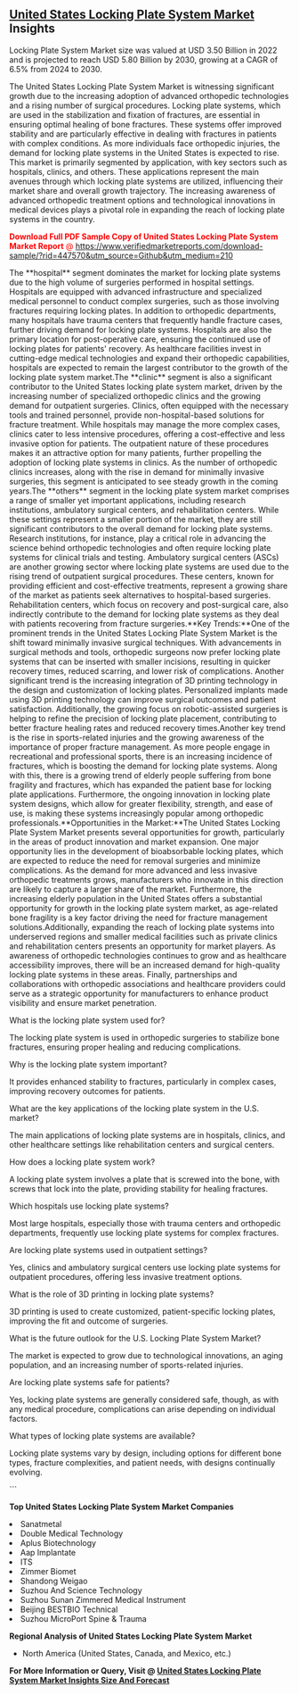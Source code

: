 <h2><a href="https://www.verifiedmarketreports.com/download-sample/?rid=447570&amp;utm_source=Github&amp;utm_medium=210" target="_blank">United States Locking Plate System Market</a> Insights</h2><p>Locking Plate System Market size was valued at USD 3.50 Billion in 2022 and is projected to reach USD 5.80 Billion by 2030, growing at a CAGR of 6.5% from 2024 to 2030.</p><p><p>The United States Locking Plate System Market is witnessing significant growth due to the increasing adoption of advanced orthopedic technologies and a rising number of surgical procedures. Locking plate systems, which are used in the stabilization and fixation of fractures, are essential in ensuring optimal healing of bone fractures. These systems offer improved stability and are particularly effective in dealing with fractures in patients with complex conditions. As more individuals face orthopedic injuries, the demand for locking plate systems in the United States is expected to rise. This market is primarily segmented by application, with key sectors such as hospitals, clinics, and others. These applications represent the main avenues through which locking plate systems are utilized, influencing their market share and overall growth trajectory. The increasing awareness of advanced orthopedic treatment options and technological innovations in medical devices plays a pivotal role in expanding the reach of locking plate systems in the country. <p><span class=""><span style="color: #ff0000;"><strong>Download Full PDF Sample Copy of United States Locking Plate System Market Report</strong> @ </span><a href="https://www.verifiedmarketreports.com/download-sample/?rid=447570&amp;utm_source=Github&amp;utm_medium=210" target="_blank">https://www.verifiedmarketreports.com/download-sample/?rid=447570&amp;utm_source=Github&amp;utm_medium=210</a></span></p>The **hospital** segment dominates the market for locking plate systems due to the high volume of surgeries performed in hospital settings. Hospitals are equipped with advanced infrastructure and specialized medical personnel to conduct complex surgeries, such as those involving fractures requiring locking plates. In addition to orthopedic departments, many hospitals have trauma centers that frequently handle fracture cases, further driving demand for locking plate systems. Hospitals are also the primary location for post-operative care, ensuring the continued use of locking plates for patients' recovery. As healthcare facilities invest in cutting-edge medical technologies and expand their orthopedic capabilities, hospitals are expected to remain the largest contributor to the growth of the locking plate system market.The **clinic** segment is also a significant contributor to the United States locking plate system market, driven by the increasing number of specialized orthopedic clinics and the growing demand for outpatient surgeries. Clinics, often equipped with the necessary tools and trained personnel, provide non-hospital-based solutions for fracture treatment. While hospitals may manage the more complex cases, clinics cater to less intensive procedures, offering a cost-effective and less invasive option for patients. The outpatient nature of these procedures makes it an attractive option for many patients, further propelling the adoption of locking plate systems in clinics. As the number of orthopedic clinics increases, along with the rise in demand for minimally invasive surgeries, this segment is anticipated to see steady growth in the coming years.The **others** segment in the locking plate system market comprises a range of smaller yet important applications, including research institutions, ambulatory surgical centers, and rehabilitation centers. While these settings represent a smaller portion of the market, they are still significant contributors to the overall demand for locking plate systems. Research institutions, for instance, play a critical role in advancing the science behind orthopedic technologies and often require locking plate systems for clinical trials and testing. Ambulatory surgical centers (ASCs) are another growing sector where locking plate systems are used due to the rising trend of outpatient surgical procedures. These centers, known for providing efficient and cost-effective treatments, represent a growing share of the market as patients seek alternatives to hospital-based surgeries. Rehabilitation centers, which focus on recovery and post-surgical care, also indirectly contribute to the demand for locking plate systems as they deal with patients recovering from fracture surgeries.**Key Trends:**One of the prominent trends in the United States Locking Plate System Market is the shift toward minimally invasive surgical techniques. With advancements in surgical methods and tools, orthopedic surgeons now prefer locking plate systems that can be inserted with smaller incisions, resulting in quicker recovery times, reduced scarring, and lower risk of complications. Another significant trend is the increasing integration of 3D printing technology in the design and customization of locking plates. Personalized implants made using 3D printing technology can improve surgical outcomes and patient satisfaction. Additionally, the growing focus on robotic-assisted surgeries is helping to refine the precision of locking plate placement, contributing to better fracture healing rates and reduced recovery times.Another key trend is the rise in sports-related injuries and the growing awareness of the importance of proper fracture management. As more people engage in recreational and professional sports, there is an increasing incidence of fractures, which is boosting the demand for locking plate systems. Along with this, there is a growing trend of elderly people suffering from bone fragility and fractures, which has expanded the patient base for locking plate applications. Furthermore, the ongoing innovation in locking plate system designs, which allow for greater flexibility, strength, and ease of use, is making these systems increasingly popular among orthopedic professionals.**Opportunities in the Market:**The United States Locking Plate System Market presents several opportunities for growth, particularly in the areas of product innovation and market expansion. One major opportunity lies in the development of bioabsorbable locking plates, which are expected to reduce the need for removal surgeries and minimize complications. As the demand for more advanced and less invasive orthopedic treatments grows, manufacturers who innovate in this direction are likely to capture a larger share of the market. Furthermore, the increasing elderly population in the United States offers a substantial opportunity for growth in the locking plate system market, as age-related bone fragility is a key factor driving the need for fracture management solutions.Additionally, expanding the reach of locking plate systems into underserved regions and smaller medical facilities such as private clinics and rehabilitation centers presents an opportunity for market players. As awareness of orthopedic technologies continues to grow and as healthcare accessibility improves, there will be an increased demand for high-quality locking plate systems in these areas. Finally, partnerships and collaborations with orthopedic associations and healthcare providers could serve as a strategic opportunity for manufacturers to enhance product visibility and ensure market penetration.<p>What is the locking plate system used for?</p><p>The locking plate system is used in orthopedic surgeries to stabilize bone fractures, ensuring proper healing and reducing complications.</p><p>Why is the locking plate system important?</p><p>It provides enhanced stability to fractures, particularly in complex cases, improving recovery outcomes for patients.</p><p>What are the key applications of the locking plate system in the U.S. market?</p><p>The main applications of locking plate systems are in hospitals, clinics, and other healthcare settings like rehabilitation centers and surgical centers.</p><p>How does a locking plate system work?</p><p>A locking plate system involves a plate that is screwed into the bone, with screws that lock into the plate, providing stability for healing fractures.</p><p>Which hospitals use locking plate systems?</p><p>Most large hospitals, especially those with trauma centers and orthopedic departments, frequently use locking plate systems for complex fractures.</p><p>Are locking plate systems used in outpatient settings?</p><p>Yes, clinics and ambulatory surgical centers use locking plate systems for outpatient procedures, offering less invasive treatment options.</p><p>What is the role of 3D printing in locking plate systems?</p><p>3D printing is used to create customized, patient-specific locking plates, improving the fit and outcome of surgeries.</p><p>What is the future outlook for the U.S. Locking Plate System Market?</p><p>The market is expected to grow due to technological innovations, an aging population, and an increasing number of sports-related injuries.</p><p>Are locking plate systems safe for patients?</p><p>Yes, locking plate systems are generally considered safe, though, as with any medical procedure, complications can arise depending on individual factors.</p><p>What types of locking plate systems are available?</p><p>Locking plate systems vary by design, including options for different bone types, fracture complexities, and patient needs, with designs continually evolving.</p>```</p><p><strong>Top United States Locking Plate System Market Companies</strong></p><div data-test-id=""><p><li>Sanatmetal</li><li> Double Medical Technology</li><li> Aplus Biotechnology</li><li> Aap Implantate</li><li> ITS</li><li> Zimmer Biomet</li><li> Shandong Weigao</li><li> Suzhou And Science Technology</li><li> Suzhou Sunan Zimmered Medical Instrument</li><li> Beijing BESTBIO Technical</li><li> Suzhou MicroPort Spine & Trauma</li></p><div><strong>Regional Analysis of&nbsp;United States Locking Plate System Market</strong></div><ul><li dir="ltr"><p dir="ltr">North America&nbsp;(United States, Canada, and Mexico, etc.)</p></li></ul><p><strong>For More Information or Query, Visit @&nbsp;</strong><strong><a href="https://www.verifiedmarketreports.com/product/locking-plate-system-market/?utm_source=Github&amp;utm_medium=210" target="_blank">United States Locking Plate System Market Insights Size And Forecast</a></strong></p></div>
